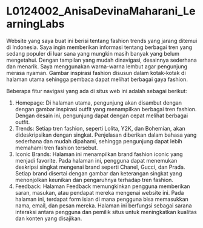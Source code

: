 # L0124002_AnisaDevinaMaharani_LearningLabs
Website yang saya buat ini berisi tentang fashion trends yang jarang ditemui di Indonesia. Saya ingin memberikan informasi tentang berbagai tren yang sedang populer di luar sana yang mungkin masih banyak yang belum mengetahui. Dengan tampilan yang mudah dinavigasi, desainnya sederhana dan menarik. Saya menggunakan warna-warna lembut agar pengunjung merasa nyaman. Gambar inspirasi fashion disusun dalam kotak-kotak di halaman utama sehingga pembaca dapat melihat berbagai gaya fashion.

Beberapa fitur navigasi yang ada di situs web ini adalah sebagai berikut:
1. Homepage: Di halaman utama, pengunjung akan disambut dengan dengan gambar inspirasi outfit yang menampilkan berbagai tren fashion. Dengan desain ini, pengunjung dapat dengan cepat melihat berbagai outfit.
2. Trends: Setiap tren fashion, seperti Lolita, Y2K, dan Bohemian, akan dideskripsikan dengan singkat. Penjelasan diberikan dalam bahasa yang sederhana dan mudah dipahami, sehingga pengunjung dapat lebih memahami tren fashion tersebut.
3. Iconic Brands: Halaman ini menampilkan brand fashion iconic yang menjadi favorite. Pada halaman ini, pengguna dapat menemukan deskripsi singkat mengenai brand seperti Chanel, Gucci, dan Prada. Setiap brand disertai dengan gambar dan keterangan singkat yang menonjolkan keunikan dan pengaruhnya terhadap tren fashion.
4. Feedback: Halaman Feedback memungkinkan pengguna memberikan saran, masukan, atau pendapat mereka mengenai website ini. Pada halaman ini, terdapat form isian di mana pengguna bisa memasukkan nama, email, dan pesan mereka. Halaman ini berfungsi sebagai sarana interaksi antara pengguna dan pemilik situs untuk meningkatkan kualitas dan konten yang disajikan.
